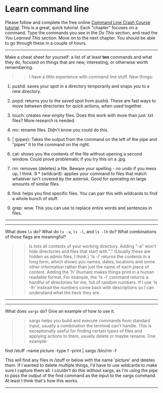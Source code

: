 # Learn command line

Please follow and complete the free online [Command Line Crash Course
tutorial](http://cli.learncodethehardway.org/book/). This is a great,
quick tutorial. Each "chapter" focuses on a command. Type the commands
you see in the _Do This_ section, and read the _You Learned This_
section. Move on to the next chapter. You should be able to go through
these in a couple of hours.


---

Make a cheat sheet for yourself: a list of at least **ten** commands and what they do, focused on things that are new, interesting, or otherwise worth remembering.

> > I have a little experience with command line stuff. New things:

1. pushd: saves your spot in a directory temporarily and snaps you to a new directory. 

2. popd: returns you to the saved spot from pushd. These are fast ways to move between directories for quick actions, when used together. 
3. touch: creates new empty files. Does this work with more than just .txt files? More research is needed. 
4. mv: rename files. Didn't know you could do this.
5. | (pipes): Takes the output from the command on the left of the pipe and "pipes" it to the command on the right. 
6. cat: shows you the contents of the file without opening a second window. Could prove problematic if you try this on a .jpg. 
7. rm: removes (deletes) a file. Beware your spelling - no undo if you mess up, I think. 
8 * (wildcard): applies your command to files that match whatever isn't covered by the asterisk. Good for operating on large amounts of similar files. 
9. find: helps you find specific files. You can pair this with wildcards to find a whole bunch of stuff. 
10. grep: wow. This you can use to replace entire words and sentences in files. 

---


---

What does `ls` do? What do `ls -a`, `ls -l`, and `ls -lh` do? What combinations of those flags are meaningful?

> > ls lists all contents of your working directory. Adding "-a" won't hide directories and files that start with "." (Usually these are hidden as admin files, I think.) 'ls -l' returns the contents in a long form, which shows you names, dates, locations and some other information rather than just the name of each piece of content. Adding the 'h' (human) makes things print in a human readable format. For example, the 'ls -l' command returns a handful of directories for me, full of random numbers. If I use 'ls -lh' instead the numbers come back with descriptions so I can understand what the heck they are. 

---


---

What does `xargs` do? Give an example of how to use it.

> > xargs helps you build and execute commands from standard input, usually a combination the terminal can't handle. This is exceptionally useful for finding certain types of files and applying actions to them, usually delete or maybe rename. One example:

find /stuff -name picture -type f -print | xargs /bin/rm -f

This will find any files in /stuff or below with the name 'picture' and deletes them. If I wanted to delete multiple things, I'd have to use wildcards to make sure I capture them all. I couldn't do this without xargs, as I'm using the pipe to pass the output of the find command as the input to the xargs command. At least I think that's how this works.

---

